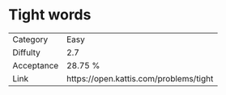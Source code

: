 # Tight words

<table>
    <tr>
        <td>Category</td>
        <td>Easy</td>
    </tr>
    <tr>
        <td>Diffulty</td>
        <td>2.7</td>
    </tr>
    <tr>
        <td>Acceptance</td>
        <td>28.75 %</td>
    </tr>
    <tr>
        <td>Link</td>
        <td>https://open.kattis.com/problems/tight</td>
    </tr>
</table>
